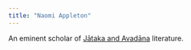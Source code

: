```yaml
---
title: "Naomi Appleton"
---
```


An eminent scholar of [Jātaka and Avadāna](/tags/rebirth-stories) literature.
